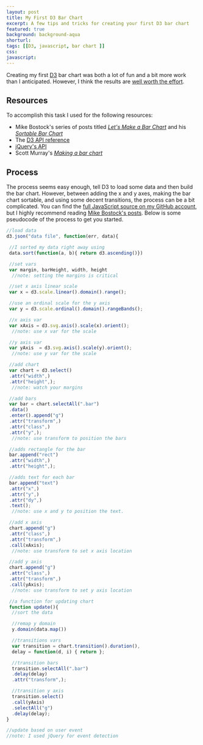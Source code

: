 ```yaml
---
layout: post
title: My First D3 Bar Chart
excerpt: A few tips and tricks for creating your first D3 bar chart
featured: true
background: background-aqua
shorturl: 
tags: [[D3, javascript, bar chart ]]
css:
javascript: 
---
```

Creating my first [D3](http://d3js.org/) bar chart was both a lot of fun and a bit more work than I anticipated. However, I think the results are [well worth the effort](http://tomhohenstein.com/projects/barchart/). 

## Resources

To accomplish this task I used for the following resources: 

* Mike Bostock's series of posts titled *[Let's Make a Bar Chart](http://bost.ocks.org/mike/bar/)* and his *[Sortable Bar Chart](http://bl.ocks.org/mbostock/3885705)*
* The [D3 API reference](https://github.com/mbostock/d3/wiki/API-Reference)
* [jQuery's API](http://api.jquery.com/)
* Scott Murray's *[Making a bar chart](http://alignedleft.com/tutorials/d3/making-a-bar-chart)*

## Process 

The process seems easy enough, tell D3 to load some data and then build the bar chart. However, between adding the x and y axes, making the bar chart sortable, and using some decent transitions, the process can be a bit complicated. You can find the [full JavaScript source on my GitHub account](https://github.com/tomhohenstein/tomhohenstein.github.io/blob/master/assets/js/p/barchart.js), but I highly recommend reading [Mike Bostock's posts](http://bost.ocks.org/mike/bar/).  Below is some pseudocode of the process to get you started.  

```javascript
//load data
d3.json("data file", function(err, data){

 //I sorted my data right away using 
 data.sort(function(a, b){ return d3.ascending()})

 //set vars 
 var margin, barHeight, width, height 
  //note: setting the margins is critical

 //set x axis linear scale
 var x = d3.scale.linear().domain().range();

 //use an ordinal scale for the y axis 
 var y = d3.scale.ordinal().domain().rangeBands();			

 //x axis var 
 var xAxis = d3.svg.axis().scale(x).orient();
  //note: use x var for the scale 

 //y axis var
 var yAxis  = d3.svg.axis().scale(y).orient(); 
  //note: use y var for the scale	

 //add chart
 var chart = d3.select()
 .attr("width",)
 .attr("height",); 
  //note: watch your margins

 //add bars
 var bar = chart.selectAll(".bar")
 .data()
 .enter().append("g")
 .attr("transform",) 
 .attr("class",)
 .attr("y",);
  //note: use transform to position the bars 

 //adds rectangle for the bar
 bar.append("rect")
 .attr("width",)
 .attr("height",);

 //adds text for each bar
 bar.append("text")
 .attr("x",)
 .attr("y",)
 .attr("dy",)
 .text();
  //note: use x and y to position the text. 

 //add x axis 
 chart.append("g")
 .attr("class",)
 .attr("transform",)
 .call(xAxis);
  //note: use transform to set x axis location 

 //add y axis 
 chart.append("g")
 .attr("class",)
 .attr("transform",)
 .call(yAxis);
  //note: use transform to set y axis location

 //a function for updating chart 
 function update(){ 
  //sort the data 

  //remap y domain 
  y.domain(data.map())

  //transitions vars
  var transition = chart.transition().duration(),
  delay = function(d, i) { return };

  //transition bars 
  transition.selectAll(".bar")
  .delay(delay)
  .attr("transform",);

  //transition y axis 
  transition.select()
  .call(yAxis)
  .selectAll("g")
  .delay(delay);		    
}

//update based on user event 
//note: I used jQuery for event detection 
```